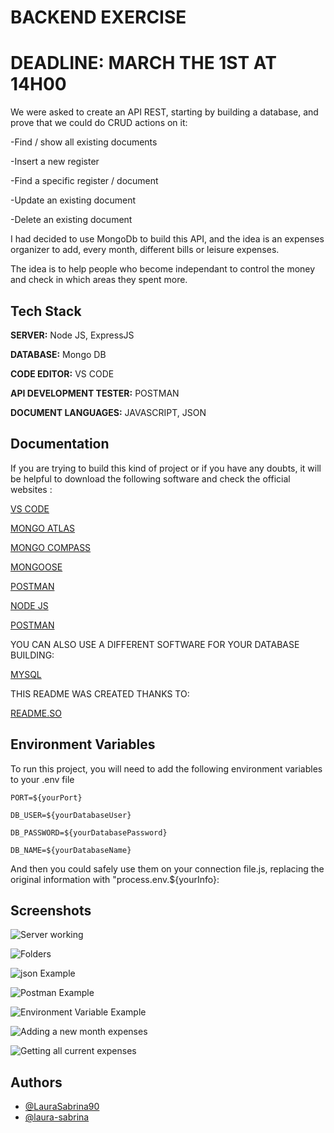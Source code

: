 
# BACKEND EXERCISE

# DEADLINE: MARCH THE 1ST AT 14H00

We were asked to create an API REST, starting by building  a database, and prove that we could do CRUD actions on it:

-Find / show all existing documents

-Insert a new register

-Find a specific register / document

-Update an existing document

-Delete an existing document

I had decided to use MongoDb to build this API, and the idea is an expenses organizer to add, every month, different bills or leisure expenses.

The idea is to help people who become independant to control the money and check in which areas they spent more.



## Tech Stack


**SERVER:** Node JS, ExpressJS

**DATABASE:** Mongo DB

**CODE EDITOR:** VS CODE

**API DEVELOPMENT TESTER:** POSTMAN

**DOCUMENT LANGUAGES:** JAVASCRIPT, JSON




## Documentation

If you are trying to build this kind of project or if you have any doubts, it will be helpful to download the following software and check the official websites :

[VS CODE](https://code.visualstudio.com/)

[MONGO ATLAS](https://www.mongodb.com/es/atlas/database)

[MONGO COMPASS](https://www.mongodb.com/es/products/tools/compass)

[MONGOOSE](https://mongoosejs.com/)

[POSTMAN](https://www.postman.com/)

[NODE JS](https://nodejs.org/dist/latest-v14.x/docs/api/)

[POSTMAN](https://www.postman.com/)


YOU CAN ALSO USE A DIFFERENT SOFTWARE FOR YOUR DATABASE BUILDING:

[MYSQL](https://dev.mysql.com/)


THIS README WAS CREATED THANKS TO:

[README.SO](https://readme.so/)





## Environment Variables

To run this project, you will need to add the following environment variables to your .env file

`PORT=${yourPort}`

`DB_USER=${yourDatabaseUser}`

`DB_PASSWORD=${yourDatabasePassword}`

`DB_NAME=${yourDatabaseName}`


And then you could safely use them on your connection file.js, replacing the original information with "process.env.${yourInfo}:


## Screenshots

![Server working](src/public-images/serverOn.png)

![Folders](src/public-images/folders.png)

![json Example](src/public-images/jsonExample.png)

![Postman Example](src/public-images/postmanExample.png)

![Environment Variable Example](src/public-images/varEnvExample.png)

![Adding a new month expenses](src/public-images/postNew.png)

![Getting all current expenses](src/public-images/getAll.png)


## Authors

- [@LauraSabrina90](https://github.com/LauraSabrina90)
- [@laura-sabrina](https://www.linkedin.com/in/laura-sabrina/)

